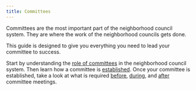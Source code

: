 ```yaml
---
title: Committees
---
```


Committees are
the most important part
of the neighborhood council system.
They are where
the work
of the neighborhood councils
gets done.

This guide is designed
to give you
everything you need
to lead your committee
to success.

Start by understanding
the [role of committees](role)
in the neighborhood council system.
Then learn how
a committee is [established](establish).
Once your committee is established,
take a look at
what is required
[before](before-meetings), [during](during-meetings), and [after](after-meetings)
committee meetings.
